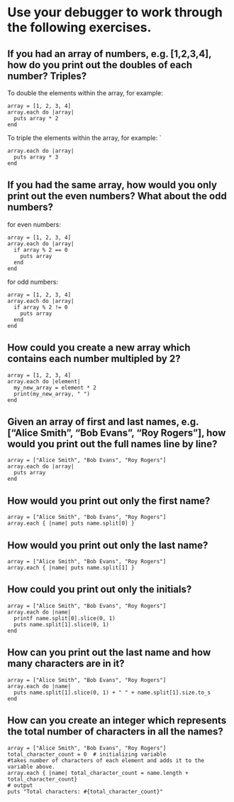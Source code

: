 # Use your debugger to work through the following exercises.

## If you had an array of numbers, e.g. [1,2,3,4], how do you print out the doubles of each number? Triples?
To double the elements within the array, for example:
```
array = [1, 2, 3, 4]
array.each do |array|
  puts array * 2
end
```

To triple the elements within the array, for example:
`
```array = [1, 2, 3, 4]
array.each do |array|
  puts array * 3
end
```

## If you had the same array, how would you only print out the even numbers? What about the odd numbers?
for even numbers:
```
array = [1, 2, 3, 4]
array.each do |array|
  if array % 2 == 0
    puts array
  end
end
```

for odd numbers:
```
array = [1, 2, 3, 4]
array.each do |array|
  if array % 2 != 0
    puts array
  end
end
```


## How could you create a new array which contains each number multipled by 2?
```
array = [1, 2, 3, 4]
array.each do |element|
  my_new_array = element * 2
  print(my_new_array, " ")
end
```

## Given an array of first and last names, e.g. [“Alice Smith”, “Bob Evans”, “Roy Rogers”], how would you print out the full names line by line?

```
array = ["Alice Smith", "Bob Evans", "Roy Rogers"]
array.each do |array|
  puts array
end
```


## How would you print out only the first name?
```
array = ["Alice Smith", "Bob Evans", "Roy Rogers"]
array.each { |name| puts name.split[0] }
```

## How would you print out only the last name?
```
array = ["Alice Smith", "Bob Evans", "Roy Rogers"]
array.each { |name| puts name.split[1] }
```

## How could you print out only the initials?
```
array = ["Alice Smith", "Bob Evans", "Roy Rogers"]
array.each do |name|
  printf name.split[0].slice(0, 1)
  puts name.split[1].slice(0, 1)
end
```


## How can you print out the last name and how many characters are in it?
```
array = ["Alice Smith", "Bob Evans", "Roy Rogers"]
array.each do |name|
  puts name.split[1].slice(0, 1) + " " + name.split[1].size.to_s
end
```

## How can you create an integer which represents the total number of characters in all the names?

```
array = ["Alice Smith", "Bob Evans", "Roy Rogers"]
total_character_count = 0  # initializing variable
#takes number of characters of each element and adds it to the variable above.
array.each { |name| total_character_count = name.length + total_character_count}
# output
puts "Total characters: #{total_character_count}"
```
